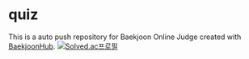 # quiz
This is a auto push repository for Baekjoon Online Judge created with [BaekjoonHub](https://github.com/BaekjoonHub/BaekjoonHub).
[![Solved.ac프로필](http://mazassumnida.wtf/api/v2/generate_badge?boj=애니멀)](https://solved.ac/애니멀)
